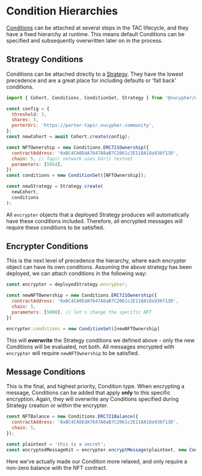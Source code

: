 # Condition Hierarchies

[Conditions](../references/conditions.md) can be attached at several steps in the TAC lifecycle, and they have a fixed hierarchy at runtime. This means default Conditions can be specified and subsequently overwritten later on in the process.&#x20;

## Strategy Conditions

Conditions can be attached directly to a [Strategy](../references/strategy.md). They have the lowest precedence and are a great place for including defaults or 'fall back' conditions.

```javascript
import { Cohort, Conditions, ConditionSet, Strategy } from '@nucypher/nucypher-ts';

const config = {
  threshold: 3,
  shares: 5,
  porterUri: 'https://porter-tapir.nucypher.community',
};
const newCohort = await Cohort.create(config);

const NFTOwnership = new Conditions.ERC721Ownership({
  contractAddress: '0xBC4CA0EdA7647A8aB7C2061c2E118A18a936f13D',
  chain: 5, // Tapir network uses Görli testnet
  parameters: [5954],
})
const conditions = new ConditionSet([NFTOwnership]);

const newStrategy = Strategy.create(
  newCohort,
  conditions
);
```

All `encrypter` objects that a deployed Strategy produces will automatically have these conditions included. Therefore, all encrypted messages will require these conditions to be satisfied.

## Encrypter Conditions

This is the next level of precedence the hierarchy, where each encrypter object can have its own conditions. Assuming the above strategy has been deployed, we can attach conditions in the following way:

```javascript
const encrypter = deployedStrategy.encrypter;

const newNFTOwnership = new Conditions.ERC721Ownership({
  contractAddress: '0xBC4CA0EdA7647A8aB7C2061c2E118A18a936f13D',
  chain: 5,
  parameters: [5000], // let's change the specific NFT
})

encrypter.conditions = new ConditionSet([newNFTOwnership]
```

This will **overwrite** the Strategy conditions we defined above - only the new Conditions will be evaluated, not both. All messages encrypted with `encrypter` will require `newNFTOwnership` to be satisfied.

## Message Conditions

This is the final, and highest priority, Condition type. When encrypting a message, Conditions can be added that apply **only** to this specific encryption. Again, they will overwrite any Conditions specified during Strategy creation or within the encrypter.

```javascript
const NFTBalance = new Conditions.ERC721Balance({
  contractAddress: '0xBC4CA0EdA7647A8aB7C2061c2E118A18a936f13D',
  chain: 5,
});

const plaintext = 'this is a secret';
const encryptedMessageKit = encrypter.encryptMessage(plaintext, new ConditionSet([NFTBalance]));
```

Here we've actually made our Condition more relaxed, and only require a non-zero balance with the NFT contract.
